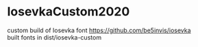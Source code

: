 # IosevkaCustom2020
custom build of Iosevka font https://github.com/be5invis/iosevka  
built fonts in dist/iosevka-custom
